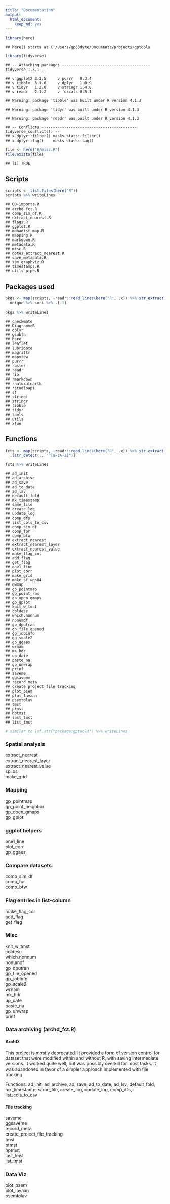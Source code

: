 ```yaml
---
title: "Documentation"
output:
  html_document:
    keep_md: yes
---
```





```r
library(here)
```

```
## here() starts at C:/Users/gp63dyte/Documents/projects/gptools
```

```r
library(tidyverse)
```

```
## -- Attaching packages --------------------------------------- tidyverse 1.3.1 --
```

```
## v ggplot2 3.3.5     v purrr   0.3.4
## v tibble  3.1.6     v dplyr   1.0.9
## v tidyr   1.2.0     v stringr 1.4.0
## v readr   2.1.2     v forcats 0.5.1
```

```
## Warning: package 'tibble' was built under R version 4.1.3
```

```
## Warning: package 'tidyr' was built under R version 4.1.3
```

```
## Warning: package 'readr' was built under R version 4.1.3
```

```
## -- Conflicts ------------------------------------------ tidyverse_conflicts() --
## x dplyr::filter() masks stats::filter()
## x dplyr::lag()    masks stats::lag()
```

```r
file <- here("R/misc.R")
file.exists(file)
```

```
## [1] TRUE
```




## Scripts


```r
scripts <- list.files(here("R"))
scripts %>% writeLines
```

```
## 00-imports.R
## archd_fct.R
## comp_sim_df.R
## extract_nearest.R
## flags.R
## ggplot.R
## mahadist_map.R
## mapping.R
## markdown.R
## metadata.R
## misc.R
## notes_extract_nearest.R
## save_metadata.R
## sem_graphviz.R
## timestamps.R
## utils-pipe.R
```


## Packages used


```r
pkgs <- map(scripts, ~readr::read_lines(here("R", .x)) %>% str_extract("[a-zA-Z_-]*(?=::)") %>% na.omit %>% as.character) %>% unlist %>% 
  unique %>% sort %>% .[-1]

pkgs %>% writeLines
```

```
## checkmate
## DiagrammeR
## dplyr
## gsubfn
## here
## leaflet
## lubridate
## magrittr
## mapview
## purrr
## raster
## readr
## rio
## rmarkdown
## rnaturalearth
## rstudioapi
## sf
## stringi
## stringr
## tibble
## tidyr
## tools
## utils
## xfun
```

## Functions


```r
fcts <- map(scripts, ~readr::read_lines(here("R", .x)) %>% str_extract("^.*(?= <- function\\()") %>% na.omit %>% as.character) %>% unlist %>% 
  .[str_detect(., "^[a-zA-Z]")]

fcts %>% writeLines
```

```
## ad_init
## ad_archive
## ad_save
## ad_to_date
## ad_lsv
## default_fold
## mk_timestamp
## same_file
## create_log
## update_log
## comp_dfs
## list_cols_to_csv
## comp_sim_df
## comp_for
## comp_btw
## extract_nearest
## extract_nearest_layer
## extract_nearest_value
## make_flag_col
## add_flag
## get_flag
## one1_line
## plot_corr
## make_grid
## make_sf_wgs84
## qwmap
## gp_pointmap
## gp_point_ras
## gp_open_gmaps
## gp_gplot
## knit_w_tmst
## coldesc
## which.nonnum
## nonumdf
## gp_dputran
## gp_file_opened
## gp_jobinfo
## gp_scale2
## gp_ggaes
## wrnam
## mk_hdr
## up_date
## paste_na
## gp_unwrap
## prinf
## saveme
## ggsaveme
## record_meta
## create_project_file_tracking
## plot_psem
## plot_lavaan
## psemtolav
## tmst
## ptmst
## hptmst
## last_tmst
## list_tmst
```

```r
# similar to lsf.str("package:gptools") %>% writeLines
```


### Spatial analysis

extract_nearest  
extract_nearest_layer  
extract_nearest_value  
splibs  
make_grid


### Mapping

gp_pointmap  
gp_point_neighbor  
gp_open_gmaps  
gp_gplot


### ggplot helpers

one1_line  
plot_corr  
gp_ggaes


### Compare datasets

comp_sim_df  
comp_for  
comp_btw


### Flag entries in list-column

make_flag_col  
add_flag  
get_flag


### Misc

knit_w_tmst  
coldesc  
which.nonnum  
nonumdf  
gp_dputran  
gp_file_opened  
gp_jobinfo  
gp_scale2  
wrnam  
mk_hdr  
up_date  
paste_na  
gp_unwrap  
prinf


### Data archiving (archd_fct.R)

#### ArchD

This project is mostly deprecated. It provided a form of version control for dataset that were modified within and without R, with saving intermediate versions. It worked quite well, but was possibly overkill for most tasks. It was abandoned in favor of a simpler approach implemented with file tracking.

Functions: ad_init, ad_archive, ad_save, ad_to_date, ad_lsv, default_fold, mk_timestamp, same_file, create_log, update_log, comp_dfs, list_cols_to_csv


#### File tracking

saveme  
ggsaveme  
record_meta  
create_project_file_tracking  
tmst  
ptmst  
hptmst  
last_tmst  
list_tmst  


### Data Viz
plot_psem  
plot_lavaan  
psemtolav




